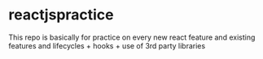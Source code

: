 # reactjspractice
This repo is basically for practice on every new react feature and existing features and lifecycles + hooks + use of 3rd party libraries
